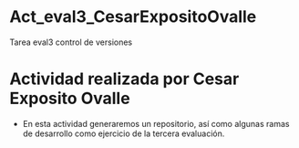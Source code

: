 # Act_eval3_CesarExpositoOvalle
Tarea eval3 control de versiones
# Actividad realizada por Cesar Exposito Ovalle
* En esta actividad generaremos un repositorio, así como algunas ramas de desarrollo como ejercicio de la tercera evaluación.
